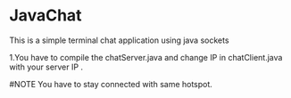 # JavaChat
This is a simple terminal chat application using java sockets

1.You have to compile the chatServer.java  and change IP in chatClient.java with your server IP .

#NOTE
  You have to stay connected with same hotspot.
